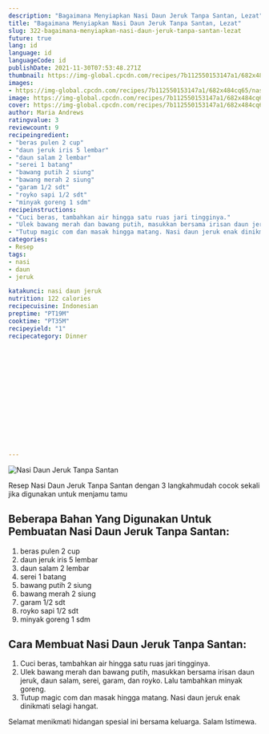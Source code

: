 ```yaml
---
description: "Bagaimana Menyiapkan Nasi Daun Jeruk Tanpa Santan, Lezat"
title: "Bagaimana Menyiapkan Nasi Daun Jeruk Tanpa Santan, Lezat"
slug: 322-bagaimana-menyiapkan-nasi-daun-jeruk-tanpa-santan-lezat
future: true
lang: id
language: id
languageCode: id
publishDate: 2021-11-30T07:53:48.271Z 
thumbnail: https://img-global.cpcdn.com/recipes/7b112550153147a1/682x484cq65/nasi-daun-jeruk-tanpa-santan-foto-resep-utama.png
images:
- https://img-global.cpcdn.com/recipes/7b112550153147a1/682x484cq65/nasi-daun-jeruk-tanpa-santan-foto-resep-utama.png
image: https://img-global.cpcdn.com/recipes/7b112550153147a1/682x484cq65/nasi-daun-jeruk-tanpa-santan-foto-resep-utama.png
cover: https://img-global.cpcdn.com/recipes/7b112550153147a1/682x484cq65/nasi-daun-jeruk-tanpa-santan-foto-resep-utama.png
author: Maria Andrews
ratingvalue: 3
reviewcount: 9
recipeingredient:
- "beras pulen 2 cup"
- "daun jeruk iris 5 lembar"
- "daun salam 2 lembar"
- "serei 1 batang"
- "bawang putih 2 siung"
- "bawang merah 2 siung"
- "garam 1/2 sdt"
- "royko sapi 1/2 sdt"
- "minyak goreng 1 sdm"
recipeinstructions:
- "Cuci beras, tambahkan air hingga satu ruas jari tingginya."
- "Ulek bawang merah dan bawang putih, masukkan bersama irisan daun jeruk, daun salam, serei, garam, dan royko. Lalu tambahkan minyak goreng."
- "Tutup magic com dan masak hingga matang. Nasi daun jeruk enak dinikmati selagi hangat."
categories:
- Resep
tags:
- nasi
- daun
- jeruk

katakunci: nasi daun jeruk 
nutrition: 122 calories
recipecuisine: Indonesian
preptime: "PT19M"
cooktime: "PT35M"
recipeyield: "1"
recipecategory: Dinner


     
    
    
    
    
    
    
    
    
    
    
      
    
---
```



![Nasi Daun Jeruk Tanpa Santan](https://img-global.cpcdn.com/recipes/7b112550153147a1/682x484cq65/nasi-daun-jeruk-tanpa-santan-foto-resep-utama.png)

Resep Nasi Daun Jeruk Tanpa Santan    dengan 3 langkahmudah cocok sekali jika digunakan untuk menjamu tamu

<!--inarticleads1-->

## Beberapa Bahan Yang Digunakan Untuk Pembuatan Nasi Daun Jeruk Tanpa Santan:

1. beras pulen 2 cup
1. daun jeruk iris 5 lembar
1. daun salam 2 lembar
1. serei 1 batang
1. bawang putih 2 siung
1. bawang merah 2 siung
1. garam 1/2 sdt
1. royko sapi 1/2 sdt
1. minyak goreng 1 sdm



<!--inarticleads2-->

## Cara Membuat Nasi Daun Jeruk Tanpa Santan:

1. Cuci beras, tambahkan air hingga satu ruas jari tingginya.
1. Ulek bawang merah dan bawang putih, masukkan bersama irisan daun jeruk, daun salam, serei, garam, dan royko. Lalu tambahkan minyak goreng.
1. Tutup magic com dan masak hingga matang. Nasi daun jeruk enak dinikmati selagi hangat.




Selamat menikmati hidangan spesial ini bersama keluarga. Salam Istimewa.
